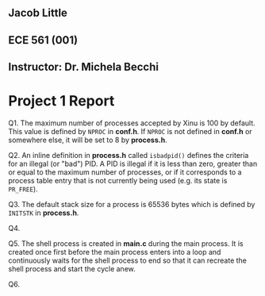 ## Jacob Little

## ECE 561 (001)

## Instructor: Dr. Michela Becchi

# Project 1 Report

Q1. The maximum number of processes accepted by Xinu is 100 by default. This value is defined by `NPROC` in **conf.h**. If `NPROC` is not defined in **conf.h** or somewhere else, it will be set to 8 by **process.h**.

Q2. An inline definition in **process.h** called `isbadpid()` defines the criteria for an illegal (or "bad") PID. A PID is illegal if it is less than zero, greater than or equal to the maximum number of processes, or if it corresponds to a process table entry that is not currently being used (e.g. its state is `PR_FREE`).

Q3. The default stack size for a process is 65536 bytes which is defined by `INITSTK` in **process.h**.

Q4.

Q5. The shell process is created in **main.c** during the main process. It is created once first before the main process enters into a loop and continuously waits for the shell process to end so that it can recreate the shell process and start the cycle anew.

Q6. 
